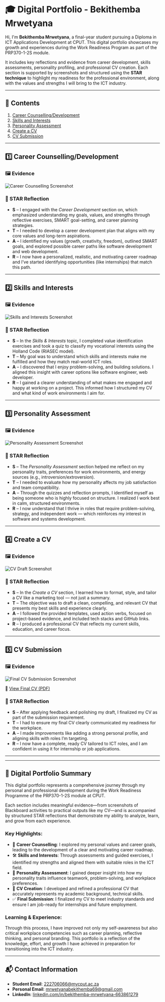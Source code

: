 # 🎓 Digital Portfolio - Bekithemba Mrwetyana

Hi, I'm **Bekithemba Mrwetyana**, a final-year student pursuing a Diploma in ICT Applications Development at CPUT. This digital portfolio showcases my growth and experiences during the Work Readiness Program as part of the PRP370-1-2S module.

It includes key reflections and evidence from career development, skills assessments, personality profiling, and professional CV creation. Each section is supported by screenshots and structured using the **STAR technique** to highlight my readiness for the professional environment, along with the values and strengths I will bring to the ICT industry.

---

## 📌 Contents

1. [Career Counselling/Development](#1️⃣-career-counselling)
2. [Skills and Interests](#2️⃣-skills-and-interests)
3. [Personality Assessment](#3️⃣-personality-assessment)
4. [Create a CV](#4️⃣-create-a-cv)
5. [CV Submission](#5️⃣-cv-submission)

---

## 1️⃣ Career Counselling/Development

### 🖼️ Evidence

![Career Counselling Screenshot](screenshots/Career-Development.png)

### 🌟 STAR Reflection

- **S** – I engaged with the *Career Development* section on, which emphasized understanding my goals, values, and strengths through reflective exercises, SMART goal-setting, and career planning strategies.  
- **T** – I needed to develop a career development plan that aligns with my core values and long-term aspirations.  
- **A** – I identified my values (growth, creativity, freedom), outlined SMART goals, and explored possible career paths like software development and web development.  
- **R** – I now have a personalized, realistic, and motivating career roadmap and I’ve started identifying opportunities (like internships) that match this path.

---

## 2️⃣ Skills and Interests

### 🖼️ Evidence

![Skills and Interests Screenshot](screenshots/Skills-and-Interests.png)

### 🌟 STAR Reflection

- **S** – In the *Skills & Interests* topic, I completed value identification exercises and took a quiz to classify my vocational interests using the Holland Code (RIASEC model).  
- **T** – My goal was to understand which skills and interests make me fulfilled and how they match real-world ICT roles.  
- **A** – I discovered that I enjoy problem-solving, and building solutions. I aligned this insight with career options like software engineer, web developer.  
- **R** – I gained a clearer understanding of what makes me engaged and happy at working on a project. This informed how I structured my CV and what kind of work environments I aim for.

---

## 3️⃣ Personality Assessment

### 🖼️ Evidence

![Personality Assessment Screenshot](screenshots/Personality-Assessment.png)

### 🌟 STAR Reflection

- **S** – The *Personality Assessment* section helped me reflect on my personality traits, preferences for work environments, and energy sources (e.g., introversion/extroversion).  
- **T** – I needed to evaluate how my personality affects my job satisfaction and team compatibility.  
- **A** – Through the quizzes and reflection prompts, I identified myself as being someone who is highly focused on structure. I realized I work best in calm, structured environments.  
- **R** – I now understand that I thrive in roles that require problem-solving, strategy, and independent work — which reinforces my interest in software and systems development.

---

## 4️⃣ Create a CV

### 🖼️ Evidence

![CV Draft Screenshot](screenshots/Create-a-CV.png)

### 🌟 STAR Reflection

- **S** – In the *Create a CV* section, I learned how to format, style, and tailor a CV like a marketing tool — not just a summary.  
- **T** – The objective was to draft a clean, compelling, and relevant CV that presents my best skills and experience clearly.  
- **A** – I followed the provided templates, used action verbs, focused on project-based evidence, and included tech stacks and GitHub links.  
- **R** – I produced a professional CV that reflects my current skills, education, and career focus.

---

## 5️⃣ CV Submission

### 🖼️ Evidence

![Final CV Submission Screenshot](screenshots/CV-Submission.png)

📎 [View Final CV (PDF)](docs/cv.pdf)

### 🌟 STAR Reflection

- **S** – After applying feedback and polishing my draft, I finalized my CV as part of the submission requirement.  
- **T** – I had to ensure my final CV clearly communicated my readiness for the workplace.  
- **A** – I made improvements like adding a strong personal profile, and aligning skills with roles I’m targeting.  
- **R** – I now have a complete, ready CV tailored to ICT roles, and I am confident in using it for internship or job applications.

---
---

## 🧾 Digital Portfolio Summary

This digital portfolio represents a comprehensive journey through my personal and professional development during the Work Readiness Programme of the PRP370-1-2S module at CPUT.

Each section includes meaningful evidence—from screenshots of Blackboard activities to practical outputs like my CV—and is accompanied by structured STAR reflections that demonstrate my ability to analyze, learn, and grow from each experience.

### Key Highlights:

- 🧭 **Career Counselling**: I explored my personal values and career goals, leading to the development of a clear and motivating career roadmap.
- 🛠️ **Skills and Interests**: Through assessments and guided exercises, I identified my strengths and aligned them with suitable roles in the ICT field.
- 🧬 **Personality Assessment**: I gained deeper insight into how my personality traits influence teamwork, problem-solving, and workplace preferences.
- 📄 **CV Creation**: I developed and refined a professional CV that accurately represents my academic background, technical skills.
- ✅ **Final Submission**: I finalized my CV to meet industry standards and ensure I am job-ready for internships and future employment.

### Learning & Experience:

Through this process, I have improved not only my self-awareness but also critical workplace competencies such as career planning, reflective thinking, and personal branding. This portfolio is a reflection of the knowledge, effort, and growth I have achieved in preparation for transitioning into the ICT industry.

---

## 📬 Contact Information

- **Student Email**: 222706066@mycput.ac.za  
- **Personal Email**: mrwetyanabekithemba69@gmail.com  
- **LinkedIn**: [linkedin.com/in/bekithemba-mrwetyana-663861279](https://www.linkedin.com/in/bekithemba-mrwetyana-663861279)  


